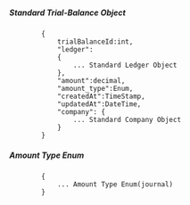 ##### Standard Trial-Balance Object

            {
                trialBalanceId:int,
				"ledger":
				{
					... Standard Ledger Object
				},
				"amount":decimal,
				"amount_type":Enum,
				"createdAt":TimeStamp,
                "updatedAt":DateTime,
                "company": {
					... Standard Company Object
				}
			}
##### Amount Type Enum
			{
				... Amount Type Enum(journal)
			}